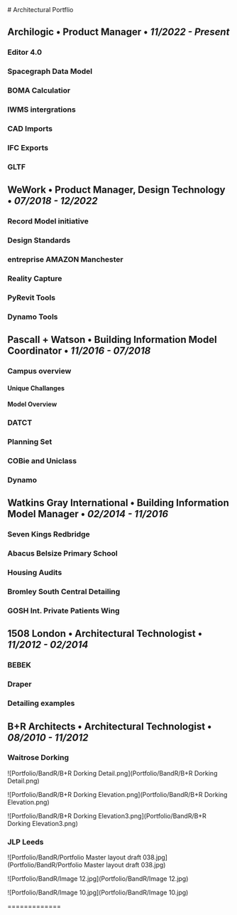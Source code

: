 <link href="style.css" rel="stylesheet">
# Architectural Portflio 

## Archilogic • Product Manager • *11/2022 - Present*  
### Editor 4.0
### Spacegraph Data Model 
### BOMA Calculatior
### IWMS intergrations 
### CAD Imports 
### IFC Exports 
### GLTF 

## WeWork • Product Manager, Design Technology • *07/2018 - 12/2022*
### Record Model initiative
### Design Standards
### entreprise AMAZON Manchester 
### Reality Capture
### PyRevit Tools
### Dynamo Tools 

## Pascall + Watson • Building Information Model Coordinator • *11/2016 - 07/2018*
### Campus overview
#### Unique Challanges
#### Model Overview 
### DATCT 
### Planning Set
### COBie and Uniclass 
### Dynamo 

## Watkins Gray International • Building Information Model Manager • *02/2014 - 11/2016*
### Seven Kings Redbridge 
### Abacus Belsize Primary School 
### Housing Audits 
### Bromley South Central Detailing 
### GOSH Int. Private Patients Wing



## 1508 London • Architectural Technologist • *11/2012 - 02/2014*
### BEBEK
### Draper 
### Detailing examples 

## B+R Architects • Architectural Technologist • *08/2010 - 11/2012*
### Waitrose Dorking
![Portfolio/BandR/B+R Dorking Detail.png](Portfolio/BandR/B+R Dorking Detail.png)

![Portfolio/BandR/B+R Dorking Elevation.png](Portfolio/BandR/B+R Dorking Elevation.png)

![Portfolio/BandR/B+R Dorking Elevation3.png](Portfolio/BandR/B+R Dorking Elevation3.png)

### JLP Leeds
![Portfolio/BandR/Portfolio Master layout draft 038.jpg](Portfolio/BandR/Portfolio Master layout draft 038.jpg)

![Portfolio/BandR/Image 12.jpg](Portfolio/BandR/Image 12.jpg)

![Portfolio/BandR/Image 10.jpg](Portfolio/BandR/Image 10.jpg)

=============

<script>
    document.addEventListener('DOMContentLoaded', function() {
        var headers = document.querySelectorAll('h1, h2, h3');
        headers.forEach(function(header) {
            header.classList.add('collapsible');
            header.addEventListener('click', function() {
                var nextElement = header.nextElementSibling;
                while (nextElement && !nextElement.matches('h1, h2, h3')) {
                    nextElement.style.display = nextElement.style.display === 'none' ? 'block' : 'none';
                    nextElement = nextElement.nextElementSibling;
                }
            });
        });
    });
</script>
